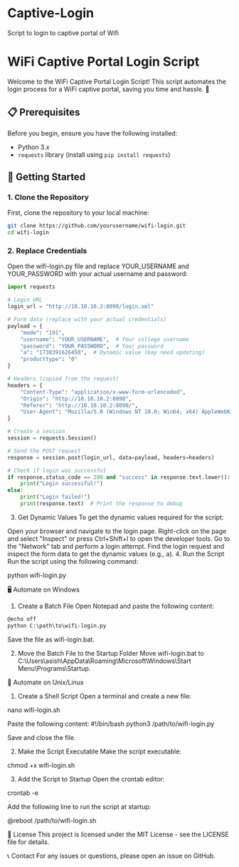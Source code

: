 # Captive-Login
Script to login to captive portal of Wifi

# WiFi Captive Portal Login Script

Welcome to the WiFi Captive Portal Login Script! This script automates the login process for a WiFi captive portal, saving you time and hassle. 🚀

## 📋 Prerequisites

Before you begin, ensure you have the following installed:
- Python 3.x
- `requests` library (install using `pip install requests`)

## 🚀 Getting Started

### 1. Clone the Repository

First, clone the repository to your local machine:
```sh
git clone https://github.com/yourusername/wifi-login.git
cd wifi-login
```

### 2. Replace Credentials

Open the wifi-login.py file and replace YOUR_USERNAME and YOUR_PASSWORD with your actual username and password:

```python
import requests

# Login URL
login_url = "http://10.10.10.2:8090/login.xml"

# Form data (replace with your actual credentials)
payload = {
    "mode": "191",
    "username": "YOUR_USERNAME",  # Your college username
    "password": "YOUR_PASSWORD",  # Your password
    "a": "1738391626450",  # Dynamic value (may need updating)
    "producttype": "0"
}

# Headers (copied from the request)
headers = {
    "Content-Type": "application/x-www-form-urlencoded",
    "Origin": "http://10.10.10.2:8090",
    "Referer": "http://10.10.10.2:8090/",
    "User-Agent": "Mozilla/5.0 (Windows NT 10.0; Win64; x64) AppleWebKit/537.36 (KHTML, like Gecko)"
}

# Create a session
session = requests.Session()

# Send the POST request
response = session.post(login_url, data=payload, headers=headers)

# Check if login was successful
if response.status_code == 200 and "success" in response.text.lower():
    print("Login successful!")
else:
    print("Login failed!")
    print(response.text)  # Print the response to debug
```
3. Get Dynamic Values
To get the dynamic values required for the script:

Open your browser and navigate to the login page.
Right-click on the page and select "Inspect" or press Ctrl+Shift+I to open the developer tools.
Go to the "Network" tab and perform a login attempt.
Find the login request and inspect the form data to get the dynamic values (e.g., a).
4. Run the Script
Run the script using the following command:

python wifi-login.py

🖥️ Automate on Windows
1. Create a Batch File
Open Notepad and paste the following content:
```markdown
@echo off
python C:\path\to\wifi-login.py
```
Save the file as wifi-login.bat.

2. Move the Batch File to the Startup Folder
Move wifi-login.bat to C:\Users\asish\AppData\Roaming\Microsoft\Windows\Start Menu\Programs\Startup\.

🐧 Automate on Unix/Linux
1. Create a Shell Script
Open a terminal and create a new file:

nano wifi-login.sh

Paste the following content:
#!/bin/bash
python3 /path/to/wifi-login.py

Save and close the file.

2. Make the Script Executable
Make the script executable:

chmod +x wifi-login.sh

3. Add the Script to Startup
Open the crontab editor:

crontab -e

Add the following line to run the script at startup:

@reboot /path/to/wifi-login.sh

📄 License
This project is licensed under the MIT License - see the LICENSE file for details.

📞 Contact
For any issues or questions, please open an issue on GitHub.

